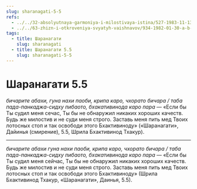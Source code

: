```yaml
---
slug: sharanagati-5-5
refs:
  - ../../32-absolyutnaya-garmoniya-i-milostivaya-istina/527-1983-11-13-a3-ne-sleduet-voproshat-pochemu-milost-dana-emu-a-ne-mne.md
  - ../../63-zhizn-i-otkroveniya-svyatyh-vaishnavov/934-1982-01-30-a-b-odin-svyatoj-den-1982.md
tags:
  - title: Шаранагати
    slug: sharanagati
  - title: Шаранагати 5.5
    slug: sharanagati-5-5
---
```


# Шаранагати 5.5

*бичарите абахи, гуна нахи паоби, крипа каро, чхорато бичара / таба пада-панкаджа-сидху пибаото, бхакативинода каро пара* — «Если бы Ты судил меня сечас, Ты бы не обнаружил никаких хороших качеств. Будь же милостив и не суди меня строго. Заставь меня пить мед Твоих лотосных стоп и так освободи этого Бхактивиноду» («Шаранагати», Дайинья (смирение), 5.5, Шрила Бхактивинод Тхакур).

---

*бичарите абахи гуна нахи паоби, крипа каро, чхорато бичара / таба пада-панкаджа-сидху пибаото, бхакативинода каро пара* — «Если бы Ты судил меня сейчас, Ты бы не обнаружил никаких хороших качеств. Будь же милостив и не суди меня строго. Заставь меня пить мед Твоих лотосных стоп и так освободи этого Бхактивиноду» (Шрила Бхактивинод Тхакур, «Шаранагати», Даинья, 5.5).
